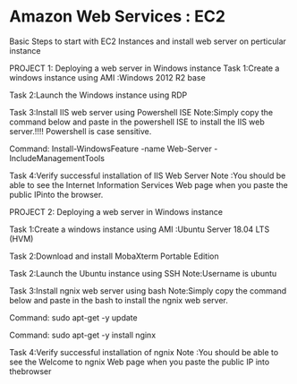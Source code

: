 # Amazon Web Services : EC2 
Basic Steps to start with EC2 Instances and install web server on perticular instance

PROJECT 1:
Deploying a web server in Windows instance
Task 1:Create a windows instance using AMI :Windows 2012 R2 base

Task 2:Launch the Windows instance using RDP

Task 3:Install IIS web server using Powershell ISE
Note:Simply copy the command below and paste in the powershell ISE to install the IIS web server.!!!!
Powershell is case sensitive.

Command: Install-WindowsFeature -name Web-Server -IncludeManagementTools

Task 4:Verify successful installation of IIS Web Server
Note :You should be able to see the Internet Information Services Web page when you paste the public IPinto the browser.


PROJECT 2:
Deploying a web server in Windows instance

Task 1:Create a windows instance using AMI :Ubuntu Server 18.04 LTS (HVM)

Task 2:Download and install MobaXterm Portable Edition

Task 2:Launch the Ubuntu instance using SSH
Note:Username is ubuntu

Task 3:Install ngnix web server using bash
Note:Simply copy the command below and paste in the bash to install the ngnix web server.

Command: sudo apt-get -y update

Command: sudo apt-get -y install nginx

Task 4:Verify successful installation of ngnix
Note :You should be able to see the Welcome to ngnix Web page when you paste the public IP into thebrowser
